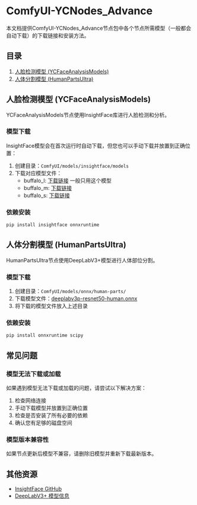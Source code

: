 # ComfyUI-YCNodes_Advance 

本文档提供ComfyUI-YCNodes_Advance节点包中各个节点所需模型（一般都会自动下载）的下载链接和安装方法。

## 目录

1. [人脸检测模型 (YCFaceAnalysisModels)](#人脸检测模型-ycfaceanalysismodels)
2. [人体分割模型 (HumanPartsUltra)](#人体分割模型-humanpartsultra)


## 人脸检测模型 (YCFaceAnalysisModels)

YCFaceAnalysisModels节点使用InsightFace库进行人脸检测和分析。

### 模型下载

InsightFace模型会在首次运行时自动下载，但您也可以手动下载并放置到正确位置：

1. 创建目录：`ComfyUI/models/insightface/models`
2. 下载对应模型文件：
   - buffalo_l: [下载链接](https://github.com/deepinsight/insightface/tree/master/model_zoo) 一般只用这个模型
   - buffalo_m: [下载链接](https://github.com/deepinsight/insightface/tree/master/model_zoo)
   - buffalo_s: [下载链接](https://github.com/deepinsight/insightface/tree/master/model_zoo)

### 依赖安装

```bash
pip install insightface onnxruntime
```

## 人体分割模型 (HumanPartsUltra)

HumanPartsUltra节点使用DeepLabV3+模型进行人体部位分割。

### 模型下载

1. 创建目录：`ComfyUI/models/onnx/human-parts/`
2. 下载模型文件：[deeplabv3p-resnet50-human.onnx](https://huggingface.co/Metal3d/deeplabv3p-resnet50-human/resolve/main/deeplabv3p-resnet50-human.onnx)
3. 将下载的模型文件放入上述目录

### 依赖安装

```bash
pip install onnxruntime scipy
```


## 常见问题

### 模型无法下载或加载

如果遇到模型无法下载或加载的问题，请尝试以下解决方案：

1. 检查网络连接
2. 手动下载模型并放置到正确位置
3. 检查是否安装了所有必要的依赖
4. 确认您有足够的磁盘空间

### 模型版本兼容性

如果节点更新后模型不兼容，请删除旧模型并重新下载最新版本。

## 其他资源

- [InsightFace GitHub](https://github.com/deepinsight/insightface)
- [DeepLabV3+ 模型信息](https://huggingface.co/Metal3d/deeplabv3p-resnet50-human)

